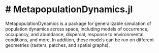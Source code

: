# # MetapopulationDynamics.jl

MetapopulationDynamics is a package for generalizable simulation of population dynamics across space, including models of occurrence, occupancy, and abundance, dispersal, response to environmental conditions, and more. In addition, these models can be run on different geometries (rasters, patches, and spatial graphs).